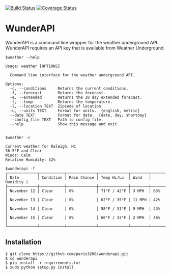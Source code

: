 [![Build Status](https://travis-ci.org/paris3200/wunderapi.svg)](https://travis-ci.org/paris3200/wunderapi) [![Coverage Status](https://coveralls.io/repos/paris3200/wunderapi/badge.svg?branch=master&service=github)](https://coveralls.io/github/paris3200/wunderapi?branch=master)
# WunderAPI
WunderAPI is a command line wrapper for the weather underground API.  WunderAPI requires an API key that is available from Weather Underground.  

    $weather --help

    Usage: weather [OPTIONS]

      Command line interface for the weather underground API.

    Options:
      -c, --conditions     Returns the current conditions.
      -f, --forecast       Returns the forecast.
      -e, --extended       Returns the 10 day extended forecast.
      -t, --temp           Returns the temperature.
      -l, --location TEXT  Zipcode of location
      -u, --units TEXT     Format for units.  {english, metric}
      --date TEXT          Format for date.  {date, day, shortday}
      --config_file TEXT   Path to config file.
      --help               Show this message and exit.

    
    $weather -c

    Current weather for Raleigh, NC 
    36.5°F and Clear 
    Winds: Calm 
    Relative Humidity: 52%

    $wunderapi -f
    ┌─────────────┬───────────┬─────────────┬─────────────┬────────┬──────────┐
    │ Date        │ Condition │ Rain Chance │ Temp Hi/Lo  │ Wind   │ Humidity │
    ├─────────────┼───────────┼─────────────┼─────────────┼────────┼──────────┤
    │ November 12 │ Clear     │ 0%          │ 71°F / 42°F │ 3 MPH  │ 63%      │
    │ November 13 │ Clear     │ 0%          │ 62°F / 35°F │ 11 MPH │ 42%      │
    │ November 14 │ Clear     │ 0%          │ 58°F / 31°F │ 9 MPH  │ 43%      │
    │ November 15 │ Clear     │ 0%          │ 60°F / 33°F │ 2 MPH  │ 46%      │
    └─────────────┴───────────┴─────────────┴─────────────┴────────┴──────────┘


## Installation

    $ git clone https://github.com/paris3200/wunderapi.git
    $ cd wunderapi
    $ pip install -r requirements.txt
    $ sudo python setup.py install

